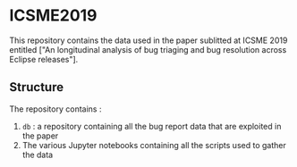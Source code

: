 # ICSME2019

This repository contains the data used in the paper sublitted at ICSME 2019 entitled ["An longitudinal analysis of bug triaging and bug resolution across Eclipse releases"].


## Structure

The repository contains :

1. `db` : a repository containing all the bug report data that are exploited in the paper
2. The various Jupyter notebooks containing all the scripts used to gather the data
